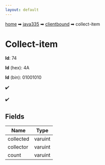 ```yaml
---
layout: default
---
```


[home](/) ➡ [java335](/protocol/java335) ➡ [clientbound](/protocol/java335/clientbound) ➡ collect-item

# Collect-item

**Id**: 74

**Id** (hex): 4A

**Id** (bin): 01001010

✔️

✔️

## Fields

Name | Type
---|---
collected | varuint
collector | varuint
count | varuint

